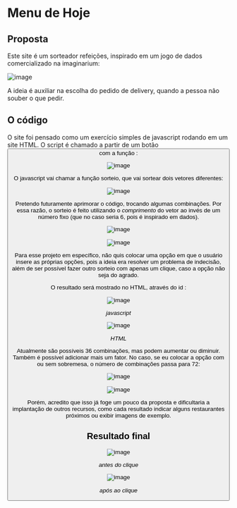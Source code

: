 # Menu de Hoje #

## Proposta ##

Este site é um sorteador refeições, inspirado em um jogo de dados comercializado na imaginarium:

![image](https://user-images.githubusercontent.com/99282366/166745622-49e5c12a-821f-4569-b0ab-0d3644593b66.png)

A ideia é auxiliar na escolha do pedido de delivery, quando a pessoa não souber o que pedir.

## O código ##

O site foi pensado como um exercício simples de javascript rodando em um site HTML. O script é chamado a partir de um botão <button> com a função <onclick>:

![image](https://user-images.githubusercontent.com/99282366/166746895-a1080317-b24b-4757-8678-a411431cbd41.png)
  
O javascript vai chamar a função sorteio, que vai sortear dois vetores diferentes:
  
  ![image](https://user-images.githubusercontent.com/99282366/166747258-fb239708-2dfc-4783-8f0e-cd42a4ebe4a6.png)

Pretendo futuramente aprimorar o código, trocando algumas combinações. Por essa razão, o sorteio é feito utilizando o *comprimento* do vetor ao invés de um número fixo (que no caso seria 6, pois é inspirado em dados).
 
![image](https://user-images.githubusercontent.com/99282366/166748183-ad82b92c-0220-474c-bc2f-07a76d2fedb3.png)

![image](https://user-images.githubusercontent.com/99282366/166748105-aae16fef-2a2c-4d2c-a983-051b7c4c1fda.png)

Para esse projeto em específico, não quis colocar uma opção em que o usuário insere as próprias opções, pois a ideia era resolver um problema de indecisão, além de ser possível fazer outro sorteio com apenas um clique, caso a opção não seja do agrado.

O resultado será mostrado no HTML, através do id <resultado final>:
  
  ![image](https://user-images.githubusercontent.com/99282366/166762923-224a6b41-9748-4715-b781-6debd718f6ed.png)

  _javascript_
  
  ![image](https://user-images.githubusercontent.com/99282366/166764905-f65cfa5d-813c-45c2-afef-f7a1fa27d57f.png)

  _HTML_
  
  Atualmente são possíveis 36 combinações, mas podem aumentar ou diminuir. Também é possível adicionar mais um fator. No caso, se eu colocar a opção com ou sem sobremesa, o número de combinações passa para 72:

![image](https://user-images.githubusercontent.com/99282366/166798090-c5035de0-d291-4f20-a0d0-406d57699eb3.png)

![image](https://user-images.githubusercontent.com/99282366/166798768-7fa8c4be-6f6f-4f43-8267-61af05b94c77.png)

 Porém, acredito que isso já foge um pouco da proposta e dificultaria a implantação de outros recursos, como cada resultado indicar alguns restaurantes próximos ou exibir imagens de exemplo.
  
 ## Resultado final ##
  
![image](https://user-images.githubusercontent.com/99282366/166767527-93e131e2-d1f3-419a-9268-b2ff9c1d3def.png)

  _antes do clique_
  
![image](https://user-images.githubusercontent.com/99282366/166769992-66876df3-988c-4539-8d12-7b10217f3ba2.png)

  _após ao clique_
  
  
